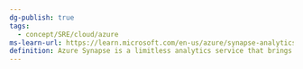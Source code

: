 ```yaml
---
dg-publish: true
tags:
  - concept/SRE/cloud/azure 
ms-learn-url: https://learn.microsoft.com/en-us/azure/synapse-analytics/
definition: Azure Synapse is a limitless analytics service that brings together enterprise data warehousing and Big Data analytics.
---
```

